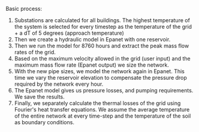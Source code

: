 Basic process:

1. Substations are calculated for all buildings. The highest temperature of the system is selected for every timestep as the temperature of the grid + a dT of 5 degrees (approach temperature)
2. Then we create a hydraulic model in Epanet with one reservoir.
3. Then we run the model for 8760 hours and extract the peak mass flow rates of the grid.
4. Based on the maximum velocity allowed in the grid (user input) and the maximum mass flow rate (Epanet output) we size the network.
5. With the new pipe sizes, we model the network again in Epanet. This time we vary the reservoir elevation to compensate the pressure drop required by the network every hour.
6. The Epanet model gives us pressure losses, and pumping requirements. We save the results.
7. Finally, we separately calculate the thermal losses of the grid using Fourier's heat transfer equations. We assume the average temperature of the entire network at every time-step and the temperature of the soil as boundary conditions.